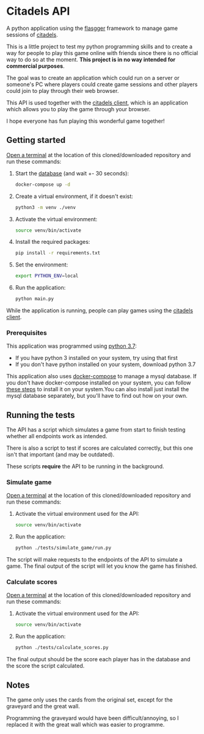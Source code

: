 # Citadels API

A python application using the [flasgger](https://github.com/flasgger/flasgger) framework to manage game sessions of [citadels](https://boardgamegeek.com/boardgame/478/citadels).

This is a little project to test my python programming skills and to create a way for people to play this game online with friends since there is no official way to do so at the moment. **This project is in no way intended for commercial purposes**.

The goal was to create an application which could run on a server or someone's PC where players could create game sessions and other players could join to play through their web browser.

This API is used together with the [citadels client](https://github.com/benblanc/citadels-client), which is an application which allows you to play the game through your browser.

I hope everyone has fun playing this wonderful game together!

## Getting started

[Open a terminal](https://atom.io/packages/open-terminal-here) at the location of this cloned/downloaded repository and run these commands:

1. Start the [database](https://dbdiagram.io/d/61bcfbdf3205b45b73c33207) (and wait +- 30 seconds):
    ``` bash
    docker-compose up -d
    ```

2. Create a virtual environment, if it doesn't exist:
    ``` bash
    python3 -m venv ./venv
    ```

3. Activate the virtual environment:
    ``` bash
    source venv/bin/activate
    ```

4. Install the required packages:
    ``` bash
    pip install -r requirements.txt
    ```

5. Set the environment:
    ``` bash
    export PYTHON_ENV=local 
    ```

6. Run the application:
    ``` bash
    python main.py
    ```

While the application is running, people can play games using the [citadels client](https://github.com/benblanc/citadels-client).

### Prerequisites

This application was programmed using [python 3.7](https://www.python.org/downloads/release/python-3712/):

* If you have python 3 installed on your system, try using that first
* If you don't have python installed on your system, download python 3.7

This application also uses [docker-compose](https://docs.docker.com/compose/) to manage a mysql database. If you don't have docker-compose installed on your system, you can follow [these steps](https://docs.docker.com/compose/install/#install-compose) to install it on your system.You can also install just install the mysql database separately, but you'll have to find out how on your own.

## Running the tests

The API has a script which simulates a game from start to finish testing whether all endpoints work as intended.

There is also a script to test if scores are calculated correctly, but this one isn't that important (and may be outdated).

These scripts **require** the API to be running in the background.

### Simulate game

[Open a terminal](https://atom.io/packages/open-terminal-here) at the location of this cloned/downloaded repository and run these commands:

1. Activate the virtual environment used for the API:
    ``` bash
    source venv/bin/activate
    ```

2. Run the application:
    ``` bash
    python ./tests/simulate_game/run.py
    ```

The script will make requests to the endpoints of the API to simulate a game. The final output of the script will let you know the game has finished.

### Calculate scores

[Open a terminal](https://atom.io/packages/open-terminal-here) at the location of this cloned/downloaded repository and run these commands:

1. Activate the virtual environment used for the API:
    ``` bash
    source venv/bin/activate
    ```

2. Run the application:
    ``` bash
    python ./tests/calculate_scores.py
    ```

The final output should be the score each player has in the database and the score the script calculated.

## Notes

The game only uses the cards from the original set, except for the graveyard and the great wall.

Programming the graveyard would have been difficult/annoying, so I replaced it with the great wall which was easier to programme.
